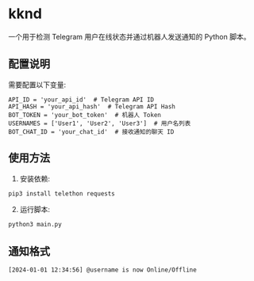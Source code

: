 # kknd

一个用于检测 Telegram 用户在线状态并通过机器人发送通知的 Python 脚本。


## 配置说明

需要配置以下变量:
```
API_ID = 'your_api_id'  # Telegram API ID
API_HASH = 'your_api_hash'  # Telegram API Hash
BOT_TOKEN = 'your_bot_token'  # 机器人 Token
USERNAMES = ['User1', 'User2', 'User3']  # 用户名列表
BOT_CHAT_ID = 'your_chat_id'  # 接收通知的聊天 ID
```

## 使用方法

1. 安装依赖:
```bash
pip3 install telethon requests
```

2. 运行脚本:
```bash
python3 main.py
```

## 通知格式
```
[2024-01-01 12:34:56] @username is now Online/Offline
```
